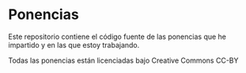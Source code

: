 Ponencias
=========

Este repositorio contiene el código fuente de las ponencias que he impartido y en las que estoy trabajando. 

Todas las ponencias están licenciadas bajo Creative Commons CC-BY
